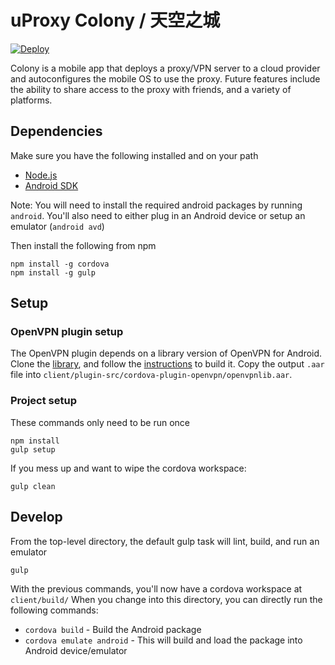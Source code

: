 # uProxy Colony / 天空之城
[![Deploy](https://www.herokucdn.com/deploy/button.png)](https://heroku.com/deploy?template=https://github.com/UWNetworksLab/colony)

Colony is a mobile app that deploys a proxy/VPN server to a cloud provider
and autoconfigures the mobile OS to use the proxy.
Future features include the ability to share access to the proxy with friends,
and a variety of platforms.

## Dependencies
Make sure you have the following installed and on your path
- [Node.js](https://nodejs.org/)
- [Android SDK](https://developer.android.com/sdk/installing/index.html)

Note: You will need to install the required android packages by running ```android```.
You'll also need to either plug in an Android device or setup an emulator (```android avd```)

Then install the following from npm

    npm install -g cordova
    npm install -g gulp

## Setup

### OpenVPN plugin setup

The OpenVPN plugin depends on a library version of OpenVPN for Android. Clone the [library](https://github.com/albertolalama/android-openvpn-lib), and follow the [instructions](https://github.com/albertolalama/android-openvpn-lib/blob/master/doc/README.txt) to build it. Copy the output ```.aar``` file into ```client/plugin-src/cordova-plugin-openvpn/openvpnlib.aar```.

### Project setup

These commands only need to be run once

    npm install
    gulp setup

If you mess up and want to wipe the cordova workspace:

    gulp clean


## Develop
From the top-level directory, the default gulp task will lint, build, and run an emulator

    gulp

With the previous commands, you'll now have a cordova workspace at ```client/build/```
When you change into this directory, you can directly run the following commands:
- ```cordova build``` - Build the Android package
- ```cordova emulate android``` - This will build and load the package into Android device/emulator

